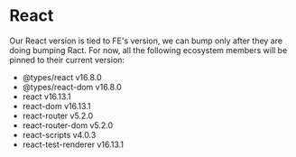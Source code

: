 # React

Our React version is tied to FE's version, we can bump only after they are doing bumping Ract. For now, all the following ecosystem members will be pinned to their current version:

- @types/react v16.8.0
- @types/react-dom v16.8.0
- react v16.13.1
- react-dom v16.13.1
- react-router v5.2.0
- react-router-dom v5.2.0
- react-scripts v4.0.3
- react-test-renderer v16.13.1
